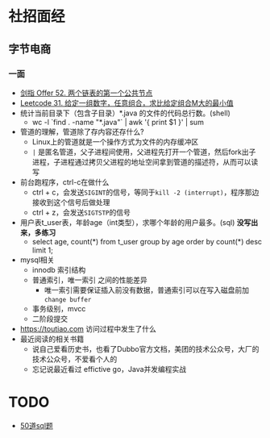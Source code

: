 # 社招面经

## 字节电商

### 一面

- [剑指 Offer 52. 两个链表的第一个公共节点](https://leetcode-cn.com/problems/liang-ge-lian-biao-de-di-yi-ge-gong-gong-jie-dian-lcof/)
- [Leetcode 31. 给定一组数字，任意组合，求比给定组合M大的最小值](https://leetcode-cn.com/problems/next-permutation/)
- 统计当前目录下（包含子目录）*.java 的文件的代码总行数。(shell)
    * wc -l \`find . -name "*.java"\` | awk '{ print $1 }' | sum
- 管道的理解，管道除了存内容还存什么?
    * Linux上的管道就是一个操作方式为文件的内存缓冲区
    * `|` 是匿名管道，父子进程间使用，父进程先打开一个管道，然后fork出子进程，子进程通过拷贝父进程的地址空间拿到管道的描述符，从而可以读写
- 前台跑程序，ctrl-c在做什么
    * ctrl + c，会发送`SIGINT`的信号，等同于`kill -2 (interrupt)`，程序那边接收到这个信号后做处理
    * ctrl + z，会发送`SIGTSTP`的信号
- 用户表t_user表，年龄age（int类型），求哪个年龄的用户最多。(sql) **没写出来，多练习**
    * select age, count(\*) from t_user group by age order by count(*) desc limit 1;
- mysql相关
    * innodb 索引结构
    * 普通索引，唯一索引 之间的性能差异
        * 唯一索引需要保证插入前没有数据，普通索引可以在写入磁盘前加 `change buffer`
    * 事务级别，mvcc
    * 二阶段提交
- https://toutiao.com 访问过程中发生了什么
- 最近阅读的相关书籍
    * 说自己爱看历史书，也看了Dubbo官方文档，美团的技术公众号，大厂的技术公众号，不爱看个人的
    * 忘记说最近看过 effictive go，Java并发编程实战

# TODO

- [50道sql题](https://www.jianshu.com/p/476b52ee4f1b)